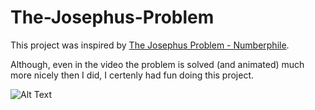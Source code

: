 # The-Josephus-Problem

This project was inspired by [The Josephus Problem - Numberphile](https://www.youtube.com/watch?v=uCsD3ZGzMgE).

Although, even in the video the problem is solved (and animated) much more nicely then I did, I certenly had fun doing this project.

![Alt Text](https://i.ytimg.com/vi/uCsD3ZGzMgE/maxresdefault.jpg)
